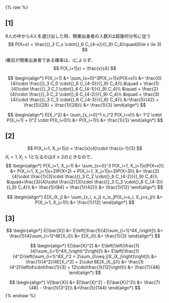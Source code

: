 {% raw %}
## [1]
9人の中から4人を選び出した時、関東出身者の人数$X$は超幾何分布に従う  
$$
P(X=x) = \frac{{}_3 C_x \cdot{}_6 C_{4-x}}{{_9} C_4}\quad(0\le x \le 3)
$$

$i$番目が関東出身者である確率は、$i$によらず、
$$
P(X_i=1|x) = \frac{x}{4}
$$

$$
\begin{align*}
P(X_i=1) &= \sum_{x=0}^3P(X_i=1|x)P(X=x)\\
&= \frac{0}{4}\cdot \frac{{}_3 C_0 \cdot{}_6 C_{4-0}}{{_9} C_4}\\
&\quad + \frac{1}{4}\cdot \frac{{}_3 C_1 \cdot{}_6 C_{4-1}}{{_9} C_4}\\
&\quad + \frac{2}{4}\cdot \frac{{}_3 C_2 \cdot{}_6 C_{4-2}}{{_9} C_4}\\
&\quad + \frac{3}{4}\cdot \frac{{}_3 C_3 \cdot{}_6 C_{4-3}}{{_9} C_4}\\
&=\frac{5}{42} + \frac{5}{28} + \frac{1}{28}\\
&= \frac{1}{3}
\end{align*}
$$

$$
\begin{align*}
E[X_i^2] &= \sum_{x_i=0}^1 x_i^2 P(X_i=x)\\
&= 1^2 \cdot P(X_i=1) + 0^2 \cdot P(X_i=0)\\
&= P(X_i=1)\\
&= \frac{1}{3}
\end{align*}
$$

## [2]
$$
P(X_i=1, X_j=1|x) = \frac{x}{4}\cdot \frac{x-1}{3}
$$
$X_i=1 , X_j=1$となるのは$X\ge2$のときなので、
$$
\begin{align*}
P(X_i=1, X_j=1) &= \sum_{x=0}^3 P(X_i=1, X_j=1|x)P(X=x)\\
&= P(X_i=1, X_j=1|x=2)P(X=2) + P(X_i=1, X_j=1|x=3)P(X=3)\\
&= \frac{2}{4}\cdot \frac{1}{3}\cdot \frac{{}_3 C_2 \cdot{}_6 C_{4-2}}{{_9} C_4}\\
&\quad+\frac{3}{4}\cdot \frac{2}{3}\cdot \frac{{}_3 C_3 \cdot{}_6 C_{4-3}}{{_9} C_4}\\
&= \frac{5}{84} + \frac{1}{42}\\
&= \frac{1}{12}
\end{align*}
$$

$$
\begin{align*}
E[X_iX_j] &= \sum_{x_i, x_j} x_ix_jP(X_i=x_i, X_j=x_j)\\
&= P(X_i=1, X_j=1)\\
&= \frac{1}{12}
\end{align*}
$$

## [3]
$$
\begin{align*}
E[\bar{X}] &= E\left[\frac{1}{4}\sum_{i=1}^4X_i\right]\\
&= \frac{1}{4}\sum_{i=1}^4E[X_i]\\
&= E[X_i]\\
&= \frac{1}{3}
\end{align*}
$$

$$
\begin{align*}
E[\bar{X}^2] &= E\left[\left(\frac{1}{4}\sum_{i=1}^4X_i\right)^2\right]\\
&= E\left[\frac{1}{4^2}\left(\sum_{i=1}^4X_i^2 + 2\sum_{i\neq j}X_iX_j\right)\right]\\
&= \frac{1}{4^2}(4E[X_i^2] + 2\cdot 6E[X_iX_j])\\
&= \frac{1}{4^2}\left(4\cdot\frac{1}{3} + 12\cdot\frac{1}{12}\right)\\
&= \frac{7}{48}
\end{align*}
$$

$$
\begin{align*}
V[\bar{X}] &= E[\bar{X}^2] - E[\bar{X}]^2\\
&= \frac{7}{48} - \frac{1}{3^2}\\
&=\frac{5}{144}
\end{align*}
$$
{% endraw %}
